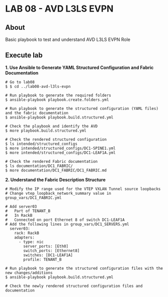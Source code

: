 # LAB 08 - AVD L3LS EVPN

## About

Basic playbook to test and understand AVD L3LS EVPN Role

## Execute lab

__1. Use Ansible to Generate YAML Structured Configuration and Fabric Documentation__

```shell
# Go to lab08
$ $ cd ../lab08-avd-l3ls-evpn

# Run playbook to generate the required folders
$ ansible-playbook playbook.create.folders.yml

# Run playbook to generate the structured configuration (YAML files) and the fabric documentation
$ ansible-playbook playbook.build.structured.yml

# Check the playbook and identify the AVD
$ more playbook.build.structured.yml

# Check the rendered structured configuration
$ ls intended/structured_configs
$ more intended/structured_configs/DC1-SPINE1.yml
$ more intended/structured_configs/DC1-LEAF1A.yml

# Check the rendered Fabric documentation
$ ls documentation/DC1_FABRIC/
$ more documentation/DC1_FABRIC/DC1_FABRIC.md

```

__2. Understand the Fabric Description Structure__

```shell
# Modify the IP range used for the VTEP VXLAN Tunnel source loopbacks
# Change vtep_loopback_network_summary value in group_vars/DC1_FABRIC.yml

# Add server03
#	Part of TENANT_B
#	In RackB
#	Connected on port Ethernet 8 of switch DC1-LEAF1A
# Add the following lines in group_vars/DC1_SERVERS.yml
  server03:
    rack: RackB
    adapters:
      - type: nic
        server_ports: [Eth0]
        switch_ports: [Ethernet8]
        switches: [DC1-LEAF1A]
        profile: TENANT_B

# Run playbook to generate the structured configuration files with the new changes/additions
$ ansible-playbook playbook.build.structured.yml

# Check the newly rendered structured configuration files and documentation
```